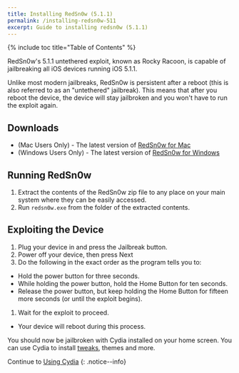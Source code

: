 ```yaml
---
title: Installing RedSn0w (5.1.1)
permalink: /installing-redsn0w-511
excerpt: Guide to installing redsn0w (5.1.1)
---
```


{% include toc title="Table of Contents" %}

RedSn0w's 5.1.1 untethered exploit, known as Rocky Racoon, is capable of jailbreaking all iOS devices running iOS 5.1.1.

Unlike most modern jailbreaks, RedSn0w is persistent after a reboot (this is also referred to as an "untethered" jailbreak). This means that after you reboot the device, the device will stay jailbroken and you won't have to run the exploit again.

## Downloads

- (Mac Users Only) - The latest version of [RedSn0w for Mac](https://sites.google.com/a/iphone-dev.com/files/home/redsn0w_mac_0.9.15b3.zip?attredirects=0&d=1)
- (Windows Users Only) - The latest version of [RedSn0w for Windows](https://sites.google.com/a/iphone-dev.com/files/home/redsn0w_win_0.9.15b3.zip?attredirects=0&d=1)

## Running RedSn0w

1. Extract the contents of the RedSn0w zip file to any place on your main system where they can be easily accessed.
1. Run `redsn0w.exe` from the folder of the extracted contents.

## Exploiting the Device

1. Plug your device in and press the Jailbreak button.
1. Power off your device, then press Next
1. Do the following in the exact order as the program tells you to:
  + Hold the power button for three seconds.
  + While holding the power button, hold the Home Button for ten seconds.
  + Release the power button, but keep holding the Home Button for fifteen more seconds (or until the exploit begins).
1. Wait for the exploit to proceed. 
  + Your device will reboot during this process.

You should now be jailbroken with Cydia installed on your home screen. You can use Cydia to install [tweaks](faq#tweaks), themes and more.

Continue to [Using Cydia](using-cydia)
{: .notice--info}
